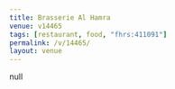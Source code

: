 ```yaml
---
title: Brasserie Al Hamra
venue: v14465
tags: [restaurant, food, "fhrs:411091"]
permalink: /v/14465/
layout: venue
---
```

null